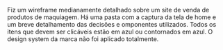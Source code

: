 Fiz um wireframe medianamente detalhado sobre um site de venda de produtos de maquiagem. Há uma pasta com a captura da tela de home e um breve detalhamento das decisões e omponentes utilizados. Todos os itens que devem ser clicáveis estão em azul ou contornados em azul. O design system da marca não foi aplicado totalmente.
